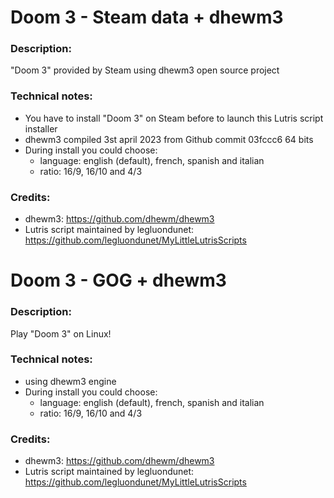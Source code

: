 # Doom 3 - Steam data + dhewm3
### Description:
"Doom 3" provided by Steam using dhewm3 open source project
### Technical notes:
- You have to install "Doom 3" on Steam before to launch this Lutris script installer
- dhewm3 compiled 3st april 2023 from Github commit 03fccc6 64 bits
- During install you could choose:
  + language: english (default), french, spanish and italian
  + ratio: 16/9, 16/10 and 4/3
### Credits:
- dhewm3: https://github.com/dhewm/dhewm3
- Lutris script maintained by legluondunet: https://github.com/legluondunet/MyLittleLutrisScripts


# Doom 3 - GOG + dhewm3
### Description:
Play "Doom 3" on Linux!
### Technical notes:
- using dhewm3 engine
- During install you could choose:
  + language: english (default), french, spanish and italian
  + ratio: 16/9, 16/10 and 4/3
### Credits:
- dhewm3: https://github.com/dhewm/dhewm3
- Lutris script maintained by legluondunet: https://github.com/legluondunet/MyLittleLutrisScripts
